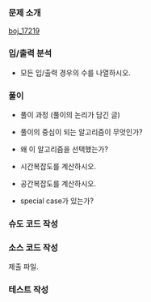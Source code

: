 ### 문제 소개
[boj_17219](link_to_problem)

### 입/출력 분석
- 모든 입/출력 경우의 수를 나열하시오.

### 풀이
- 풀이 과정 (풀이의 논리가 담긴 글)

- 풀이의 중심이 되는 알고리즘이 무엇인가?

- 왜 이 알고리즘을 선택했는가?

- 시간복잡도를 계산하시오.

- 공간복잡도를 계산하시오.

- special case가 있는가?

### 슈도 코드 작성

### 소스 코드 작성
제출 파일.

### 테스트 작성
